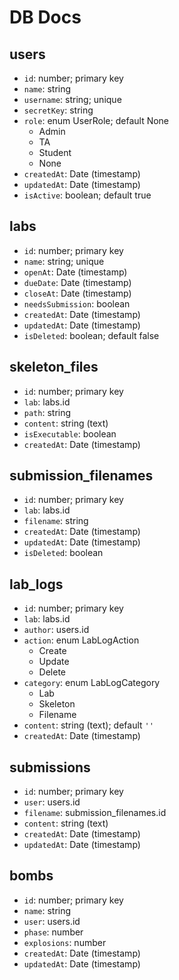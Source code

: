 # DB Docs

## users
* `id`: number; primary key
* `name`: string
* `username`: string; unique
* `secretKey`: string
* `role`: enum UserRole; default None
    - Admin
    - TA
    - Student
    - None
* `createdAt`: Date (timestamp)
* `updatedAt`: Date (timestamp)
* `isActive`: boolean; default true

## labs
* `id`: number; primary key
* `name`: string; unique
* `openAt`: Date (timestamp)
* `dueDate`: Date (timestamp)
* `closeAt`: Date (timestamp)
* `needsSubmission`: boolean
* `createdAt`: Date (timestamp)
* `updatedAt`: Date (timestamp)
* `isDeleted`: boolean; default false

## skeleton_files
* `id`: number; primary key
* `lab`: labs.id
* `path`: string
* `content`: string (text)
* `isExecutable`: boolean
* `createdAt`: Date (timestamp)

## submission_filenames
* `id`: number; primary key
* `lab`: labs.id
* `filename`: string
* `createdAt`: Date (timestamp)
* `updatedAt`: Date (timestamp)
* `isDeleted`: boolean

## lab_logs
* `id`: number; primary key
* `lab`: labs.id
* `author`: users.id
* `action`: enum LabLogAction
    - Create
    - Update
    - Delete
* `category`: enum LabLogCategory
    - Lab
    - Skeleton
    - Filename
* `content`: string (text); default `''`
* `createdAt`: Date (timestamp)

## submissions
* `id`: number; primary key
* `user`: users.id
* `filename`: submission_filenames.id
* `content`: string (text)
* `createdAt`: Date (timestamp)
* `updatedAt`: Date (timestamp)

## bombs
* `id`: number; primary key
* `name`: string
* `user`: users.id
* `phase`: number
* `explosions`: number
* `createdAt`: Date (timestamp)
* `updatedAt`: Date (timestamp)
